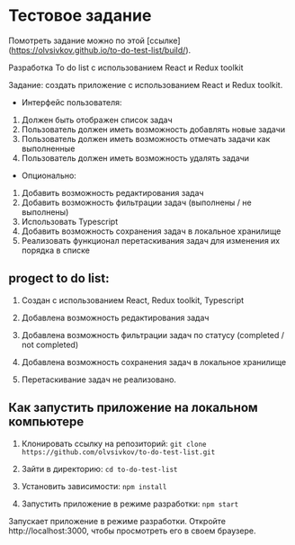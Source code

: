 # Тестовое задание

Помотреть задание можно по этой [ссылке] (https://olvsivkov.github.io/to-do-test-list/build/).

Разработка To do list с использованием React и Redux toolkit

Задание: создать приложение с использованием React и Redux toolkit.

- Интерфейс пользователя:

1. Должен быть отображен список задач
2. Пользователь должен иметь возможность добавлять новые задачи
3. Пользователь должен иметь возможность отмечать задачи как выполненные
4. Пользователь должен иметь возможность удалять задачи

- Опционально:

1. Добавить возможность редактирования задач
2. Добавить возможность фильтрации задач (выполнены / не выполнены)
3. Использовать Typescript
4. Добавить возможность сохранения задач в локальное хранилище
5. Реализовать функционал перетаскивания задач для изменения их порядка в списке

## progect to do list:

1. Создан с использованием React, Redux toolkit, Typescript

2. Добавлена возможность редактирования задач

3. Добавлена возможность фильтрации задач по статусу (completed / not completed)

4. Добавлена возможность сохранения задач в локальное хранилище

5. Перетаскивание задач не реализовано.

## Как запустить приложение на локальном компьютере

1. Клонировать ссылку на репозиторий: `git clone https://github.com/olvsivkov/to-do-test-list.git`

2. Зайти в директорию: `cd to-do-test-list`

3. Установить зависимости: `npm install`

4. Запустить приложение в режиме разработки: `npm start`

Запускает приложение в режиме разработки. Откройте http://localhost:3000, чтобы просмотреть его в своем браузере.
